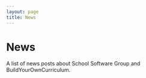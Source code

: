 ```yaml
---
layout: page
title: News
---
```


# News

A list of news posts about School Software Group and BuildYourOwnCurriculum.